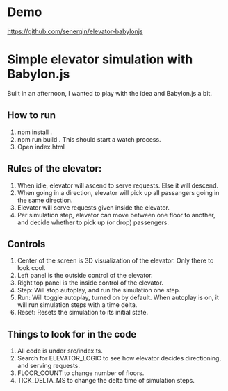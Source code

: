 # Demo

https://github.com/senergin/elevator-babylonjs

# Simple elevator simulation with Babylon.js

Built in an afternoon, I wanted to play with the idea and Babylon.js a bit.

## How to run

1. npm install .
2. npm run build . This should start a watch process.
3. Open index.html

## Rules of the elevator:

1. When idle, elevator will ascend to serve requests. Else it will descend.
2. When going in a direction, elevator will pick up all passangers going in the same direction.
3. Elevator will serve requests given inside the elevator.
4. Per simulation step, elevator can move between one floor to another, and decide whether to pick up (or drop) passengers.

## Controls

1. Center of the screen is 3D visualization of the elevator. Only there to look cool.
2. Left panel is the outside control of the elevator.
3. Right top panel is the inside control of the elevator.
4. Step: Will stop autoplay, and run the simulation one step.
5. Run: Will toggle autoplay, turned on by default. When autoplay is on, it will run simulation steps with a time delta.
6. Reset: Resets the simulation to its initial state.

## Things to look for in the code

1. All code is under src/index.ts.
2. Search for ELEVATOR_LOGIC to see how elevator decides directioning, and serving requests.
3. FLOOR_COUNT to change number of floors.
4. TICK_DELTA_MS to change the delta time of simulation steps.
